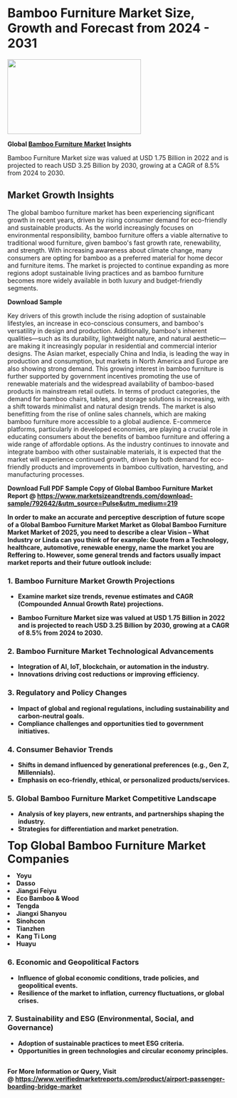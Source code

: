 <H1>Bamboo Furniture Market Size, Growth and Forecast from 2024 - 2031</H1><img class="aligncenter size-medium wp-image-584254" src="https://thirdeyenews.in/wp-content/uploads/2024/09/Global-Market-Research-300x168.jpeg" alt="" width="300" height="168" /><p><strong>Global&nbsp;<a href="https://www.marketsizeandtrends.com/download-sample/792642/&amp;utm_source=Pulse&amp;utm_medium=219">Bamboo Furniture Market</a> Insights</strong></p><p>Bamboo Furniture Market size was valued at USD 1.75 Billion in 2022 and is projected to reach USD 3.25 Billion by 2030, growing at a CAGR of 8.5% from 2024 to 2030.</p><p><h2>Market Growth Insights</h2> <p>The global bamboo furniture market has been experiencing significant growth in recent years, driven by rising consumer demand for eco-friendly and sustainable products. As the world increasingly focuses on environmental responsibility, bamboo furniture offers a viable alternative to traditional wood furniture, given bamboo's fast growth rate, renewability, and strength. With increasing awareness about climate change, many consumers are opting for bamboo as a preferred material for home decor and furniture items. The market is projected to continue expanding as more regions adopt sustainable living practices and as bamboo furniture becomes more widely available in both luxury and budget-friendly segments.</p> <p><strong>Download Sample</strong></p> <p>Key drivers of this growth include the rising adoption of sustainable lifestyles, an increase in eco-conscious consumers, and bamboo's versatility in design and production. Additionally, bamboo's inherent qualities—such as its durability, lightweight nature, and natural aesthetic—are making it increasingly popular in residential and commercial interior designs. The Asian market, especially China and India, is leading the way in production and consumption, but markets in North America and Europe are also showing strong demand. This growing interest in bamboo furniture is further supported by government incentives promoting the use of renewable materials and the widespread availability of bamboo-based products in mainstream retail outlets. In terms of product categories, the demand for bamboo chairs, tables, and storage solutions is increasing, with a shift towards minimalist and natural design trends. The market is also benefitting from the rise of online sales channels, which are making bamboo furniture more accessible to a global audience. E-commerce platforms, particularly in developed economies, are playing a crucial role in educating consumers about the benefits of bamboo furniture and offering a wide range of affordable options. As the industry continues to innovate and integrate bamboo with other sustainable materials, it is expected that the market will experience continued growth, driven by both demand for eco-friendly products and improvements in bamboo cultivation, harvesting, and manufacturing processes.</p> <p><strong></p><p><span class=""><strong>Download Full PDF Sample Copy of Global Bamboo Furniture Market Report</strong> @ <a href="https://www.marketsizeandtrends.com/download-sample/792642/&amp;utm_source=Pulse&amp;utm_medium=219" target="_blank">https://www.marketsizeandtrends.com/download-sample/792642/&amp;utm_source=Pulse&amp;utm_medium=219</a></span></p><p>In order to make an accurate and perceptive description of future scope of a Global&nbsp;Bamboo Furniture Market Market as Global&nbsp;Bamboo Furniture Market Market of 2025, you need to describe a clear Vision &ndash; What Industry or Linda can you think of for example: Quote from a Technology, healthcare, automotive, renewable energy, name the market you are Reffering to. However, some general trends and factors usually impact market reports and their future outlook include:</p><h3>1.&nbsp;<strong>Bamboo Furniture Market Growth Projections</strong></h3><ul><li>Examine market size trends, revenue estimates and CAGR (Compounded Annual Growth Rate) projections.</li><li><p>Bamboo Furniture Market size was valued at USD 1.75 Billion in 2022 and is projected to reach USD 3.25 Billion by 2030, growing at a CAGR of 8.5% from 2024 to 2030.</p></li></ul><h3>2.&nbsp;<strong>Bamboo Furniture Market Technological Advancements</strong></h3><ul><li>Integration of AI, IoT, blockchain, or automation in the industry.</li><li>Innovations driving cost reductions or improving efficiency.</li></ul><h3>3.&nbsp;<strong>Regulatory and Policy Changes</strong></h3><ul><li>Impact of global and regional regulations, including sustainability and carbon-neutral goals.</li><li>Compliance challenges and opportunities tied to government initiatives.</li></ul><h3>4.&nbsp;<strong>Consumer Behavior Trends</strong></h3><ul><li>Shifts in demand influenced by generational preferences (e.g., Gen Z, Millennials).</li><li>Emphasis on eco-friendly, ethical, or personalized products/services.</li></ul><h3>5.&nbsp;<strong>Global Bamboo Furniture Market Competitive Landscape</strong></h3><ul><li>Analysis of key players, new entrants, and partnerships shaping the industry.</li><li>Strategies for differentiation and market penetration.</li></ul><p data-pm-slice="1 1 []"><span style="color: inherit; font-family: inherit; font-size: 25px;">Top Global Bamboo Furniture Market Companies</span></p><div class="" data-test-id=""><p><li>Yoyu</li><li> Dasso</li><li> Jiangxi Feiyu</li><li> Eco Bamboo & Wood</li><li> Tengda</li><li> Jiangxi Shanyou</li><li> Sinohcon</li><li> Tianzhen</li><li> Kang Ti Long</li><li> Huayu</li></p></div><h3>6.&nbsp;<strong>Economic and Geopolitical Factors</strong></h3><ul><li>Influence of global economic conditions, trade policies, and geopolitical events.</li><li>Resilience of the market to inflation, currency fluctuations, or global crises.</li></ul><h3>7.&nbsp;<strong>Sustainability and ESG (Environmental, Social, and Governance)</strong></h3><ul><li>Adoption of sustainable practices to meet ESG criteria.</li><li>Opportunities in green technologies and circular economy principles.</li></ul><h2><strong style="font-size: 14px;">For More Information or Query, Visit @&nbsp;</strong><a style="background-color: #ffffff; font-size: 14px;" href="https://www.marketsizeandtrends.com/report/bamboo-furniture-market/" target="_blank">https://www.verifiedmarketreports.com/product/airport-passenger-boarding-bridge-market</a></h2>
